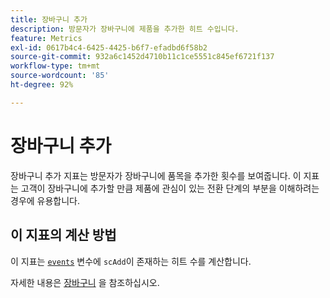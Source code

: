 ```yaml
---
title: 장바구니 추가
description: 방문자가 장바구니에 제품을 추가한 히트 수입니다.
feature: Metrics
exl-id: 0617b4c4-6425-4425-b6f7-efadbd6f58b2
source-git-commit: 932a6c1452d4710b11c1ce5551c845ef6721f137
workflow-type: tm+mt
source-wordcount: '85'
ht-degree: 92%

---
```


# 장바구니 추가

장바구니 추가 지표는 방문자가 장바구니에 품목을 추가한 횟수를 보여줍니다. 이 지표는 고객이 장바구니에 추가할 만큼 제품에 관심이 있는 전환 단계의 부분을 이해하려는 경우에 유용합니다.

## 이 지표의 계산 방법

이 지표는 [`events`](/help/implement/vars/page-vars/events/events-overview.md) 변수에 `scAdd`이 존재하는 히트 수를 계산합니다.

자세한 내용은 [장바구니](carts.md) 을 참조하십시오.
